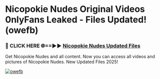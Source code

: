 # Nicopokie Nudes Original Videos 0nlyFans Leaked - Files Updated! (owefb)

<h3>🔴 CLICK HERE 🌐==►► <a href="https://tinyurl.com/y5r63du9" rel="nofollow">Nicopokie Nudes Updated Files</a></h3>

Get Nicopokie Nudes and all content. Now you can access all videos and pictures of Nicopokie Nudes. New Updated Files 2025!

[![owefb](https://i.imgur.com/UVo9nyh.gif)](https://tinyurl.com/y5r63du9)